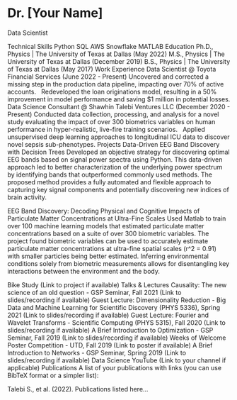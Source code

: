 # Dr. [Your Name]

Data Scientist

Technical Skills
Python
SQL
AWS
Snowflake
MATLAB
Education
Ph.D., Physics | The University of Texas at Dallas (May 2022)
M.S., Physics | The University of Texas at Dallas (December 2019)
B.S., Physics | The University of Texas at Dallas (May 2017)
Work Experience
Data Scientist @ Toyota Financial Services (June 2022 - Present)
Uncovered and corrected a missing step in the production data pipeline, impacting over 70% of active accounts.   
Redeveloped the loan originations model, resulting in a 50% improvement in model performance and saving $1 million in potential losses.
Data Science Consultant @ Shawhin Talebi Ventures LLC (December 2020 - Present)
Conducted data collection, processing, and analysis for a novel study evaluating the impact of over 300 biometrics variables on human performance in hyper-realistic, live-fire training scenarios.   
Applied unsupervised deep learning approaches to longitudinal ICU data to discover novel sepsis sub-phenotypes.
Projects
Data-Driven EEG Band Discovery with Decision Trees
Developed an objective strategy for discovering optimal EEG bands based on signal power spectra using Python. This data-driven approach led to better characterization of the underlying power spectrum by identifying bands that outperformed commonly used methods. The proposed method provides a fully automated and flexible approach to capturing key signal components and potentially discovering new indices of brain activity.   

EEG Band Discovery: Decoding Physical and Cognitive Impacts of Particulate Matter Concentrations at Ultra-Fine Scales
Used Matlab to train over 100 machine learning models that estimated particulate matter concentrations based on a suite of over 300 biometric variables. The project found biometric variables can be used to accurately estimate particulate matter concentrations at ultra-fine spatial scales (r^2 = 0.91) with smaller particles being better estimated. Inferring environmental conditions solely from biometric measurements allows for disentangling key interactions between the environment and the body.   

Bike Study (Link to project if available)
Talks & Lectures
Causality: The new science of an old question - GSP Seminar, Fall 2021 (Link to slides/recording if available)
Guest Lecture: Dimensionality Reduction - Big Data and Machine Learning for Scientific Discovery (PHYS 5336), Spring 2021 (Link to slides/recording if available)
Guest Lecture: Fourier and Wavelet Transforms - Scientific Computing (PHYS 5315), Fall 2020 (Link to slides/recording if available)
A Brief Introduction to Optimization - GSP Seminar, Fall 2019 (Link to slides/recording if available)
Weeks of Welcome Poster Competition - UTD, Fall 2019 (Link to poster if available)
A Brief Introduction to Networks - GSP Seminar, Spring 2019 (Link to slides/recording if available)
Data Science YouTube (Link to your channel if applicable)
Publications
A list of your publications with links (you can use BibTeX format or a simpler list):

Talebi S., et al. (2022). Publications listed here...
